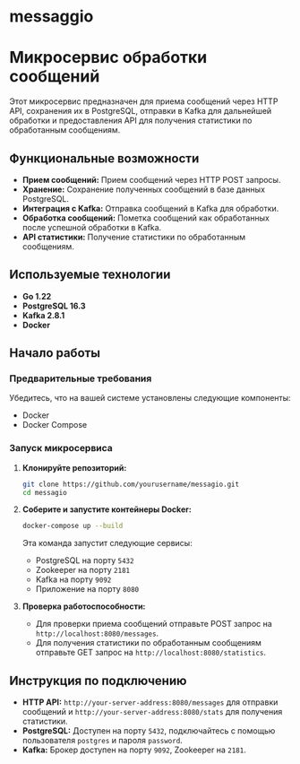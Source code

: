 # messaggio

# Микросервис обработки сообщений

Этот микросервис предназначен для приема сообщений через HTTP API, сохранения их в PostgreSQL, отправки в Kafka для дальнейшей обработки и предоставления API для получения статистики по обработанным сообщениям.

## Функциональные возможности

- **Прием сообщений:** Прием сообщений через HTTP POST запросы.
- **Хранение:** Сохранение полученных сообщений в базе данных PostgreSQL.
- **Интеграция с Kafka:** Отправка сообщений в Kafka для обработки.
- **Обработка сообщений:** Пометка сообщений как обработанных после успешной обработки в Kafka.
- **API статистики:** Получение статистики по обработанным сообщениям.

## Используемые технологии

- **Go 1.22**
- **PostgreSQL 16.3**
- **Kafka 2.8.1**
- **Docker**

## Начало работы

### Предварительные требования

Убедитесь, что на вашей системе установлены следующие компоненты:

- Docker
- Docker Compose

### Запуск микросервиса

1. **Клонируйте репозиторий:**

   ```sh
   git clone https://github.com/yourusername/messagio.git
   cd messagio
   ```

2. **Соберите и запустите контейнеры Docker:**

   ```sh
   docker-compose up --build
   ```

   Эта команда запустит следующие сервисы:

    - PostgreSQL на порту `5432`
    - Zookeeper на порту `2181`
    - Kafka на порту `9092`
    - Приложение на порту `8080`

3. **Проверка работоспособности:**

    - Для проверки приема сообщений отправьте POST запрос на `http://localhost:8080/messages`.
    - Для получения статистики по обработанным сообщениям отправьте GET запрос на `http://localhost:8080/statistics`.

## Инструкция по подключению

- **HTTP API:** `http://your-server-address:8080/messages` для отправки сообщений и `http://your-server-address:8080/stats` для получения статистики.
- **PostgreSQL:** Доступен на порту `5432`, подключайтесь с помощью пользователя `postgres` и пароля `password`.
- **Kafka:** Брокер доступен на порту `9092`, Zookeeper на `2181`.
